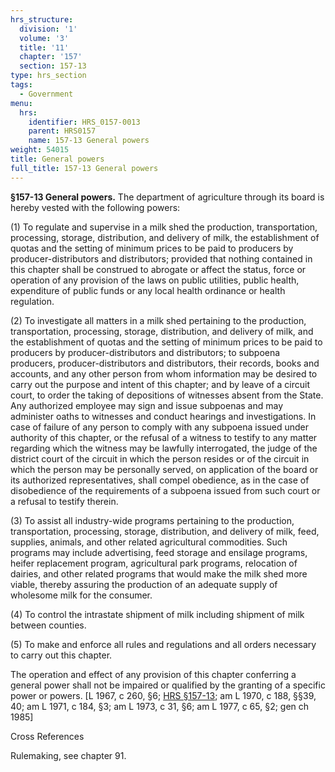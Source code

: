 ```yaml
---
hrs_structure:
  division: '1'
  volume: '3'
  title: '11'
  chapter: '157'
  section: 157-13
type: hrs_section
tags:
  - Government
menu:
  hrs:
    identifier: HRS_0157-0013
    parent: HRS0157
    name: 157-13 General powers
weight: 54015
title: General powers
full_title: 157-13 General powers
---
```

**§157-13 General powers.** The department of agriculture through its board is hereby vested with the following powers:

(1) To regulate and supervise in a milk shed the production, transportation, processing, storage, distribution, and delivery of milk, the establishment of quotas and the setting of minimum prices to be paid to producers by producer-distributors and distributors; provided that nothing contained in this chapter shall be construed to abrogate or affect the status, force or operation of any provision of the laws on public utilities, public health, expenditure of public funds or any local health ordinance or health regulation.

(2) To investigate all matters in a milk shed pertaining to the production, transportation, processing, storage, distribution, and delivery of milk, and the establishment of quotas and the setting of minimum prices to be paid to producers by producer-distributors and distributors; to subpoena producers, producer-distributors and distributors, their records, books and accounts, and any other person from whom information may be desired to carry out the purpose and intent of this chapter; and by leave of a circuit court, to order the taking of depositions of witnesses absent from the State. Any authorized employee may sign and issue subpoenas and may administer oaths to witnesses and conduct hearings and investigations. In case of failure of any person to comply with any subpoena issued under authority of this chapter, or the refusal of a witness to testify to any matter regarding which the witness may be lawfully interrogated, the judge of the district court of the circuit in which the person resides or of the circuit in which the person may be personally served, on application of the board or its authorized representatives, shall compel obedience, as in the case of disobedience of the requirements of a subpoena issued from such court or a refusal to testify therein.

(3) To assist all industry-wide programs pertaining to the production, transportation, processing, storage, distribution, and delivery of milk, feed, supplies, animals, and other related agricultural commodities. Such programs may include advertising, feed storage and ensilage programs, heifer replacement program, agricultural park programs, relocation of dairies, and other related programs that would make the milk shed more viable, thereby assuring the production of an adequate supply of wholesome milk for the consumer.

(4) To control the intrastate shipment of milk including shipment of milk between counties.

(5) To make and enforce all rules and regulations and all orders necessary to carry out this chapter.

The operation and effect of any provision of this chapter conferring a general power shall not be impaired or qualified by the granting of a specific power or powers. [L 1967, c 260, §6; [HRS §157-13](/title-11/chapter-157/section-157-13/); am L 1970, c 188, §§39, 40; am L 1971, c 184, §3; am L 1973, c 31, §6; am L 1977, c 65, §2; gen ch 1985]

Cross References

Rulemaking, see chapter 91.